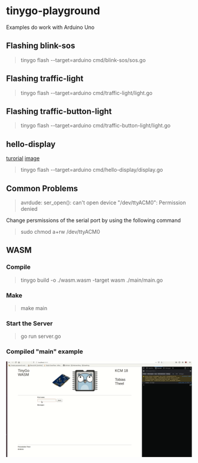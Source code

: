 # tinygo-playground

Examples do work with Arduino Uno

## Flashing blink-sos

>  tinygo flash --target=arduino cmd/blink-sos/sos.go

## Flashing traffic-light

>  tinygo flash --target=arduino cmd/traffic-light/light.go

## Flashing traffic-button-light

>  tinygo flash --target=arduino cmd/traffic-button-light/light.go

## hello-display

[turorial](https://www.arduino.cc/en/Tutorial/HelloWorld)
[image](https://www.arduino.cc/en/uploads/Tutorial/LCD_Base_bb_Fritz.png)

>  tinygo flash --target=arduino cmd/hello-display/display.go

## Common Problems

> avrdude: ser_open(): can't open device "/dev/ttyACM0": Permission denied

Change persmissions of the serial port by using the following command
> sudo chmod a+rw /dev/ttyACM0

## WASM

### Compile 
> tinygo build -o ./wasm.wasm -target wasm ./main/main.go

### Make
> make main

### Start the Server

>  go run server.go


### Compiled "main" example

![](tinygo_wasm3.gif)